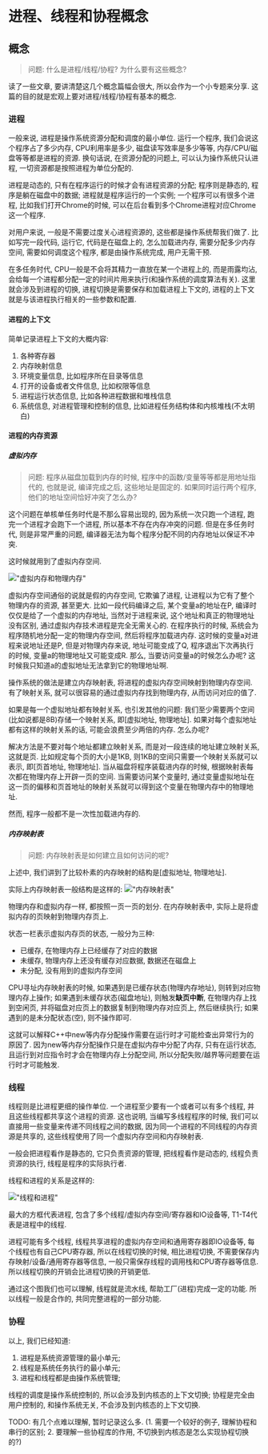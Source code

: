 # 进程、线程和协程概念


## 概念

> 问题: 什么是进程/线程/协程? 为什么要有这些概念?

读了一些文章, 要讲清楚这几个概念篇幅会很大, 所以会作为一个小专题来分享. 这篇的目的就是宏观上要对进程/线程/协程有基本的概念.

<!--more-->

### 进程

一般来说, 进程是操作系统资源分配和调度的最小单位. 运行一个程序, 我们会说这个程序占了多少内存, CPU利用率是多少, 磁盘读写效率是多少等等, 内存/CPU/磁盘等等都是进程的资源. 换句话说, 在资源分配的问题上, 可以认为操作系统只认进程, 一切资源都是按照进程为单位分配的.

进程是动态的, 只有在程序运行的时候才会有进程资源的分配; 程序则是静态的, 程序是躺在磁盘中的数据; 进程就是程序运行的一个实例; 一个程序可以有很多个进程, 比如我们打开Chrome的时候, 可以在后台看到多个Chrome进程对应Chrome这一个程序.

对用户来说, 一般是不需要过度关心进程资源的, 这些都是操作系统帮我们做了. 比如写完一段代码, 运行它, 代码是在磁盘上的, 怎么加载进内存, 需要分配多少内存空间, 需要如何调度这个程序, 都是由操作系统完成, 用户无需干预.

在多任务时代, CPU一般是不会将其精力一直放在某一个进程上的, 而是雨露均沾, 会给每一个进程都分配一定的时间片用来执行(和操作系统的调度算法有关). 这里就会涉及到进程的切换, 进程切换是需要保存和加载进程上下文的, 进程的上下文就是与该进程执行相关的一些参数和配置.

#### 进程的上下文
简单记录进程上下文的大概内容:
1. 各种寄存器
2. 内存映射信息
3. 环境变量信息, 比如程序所在目录等信息
4. 打开的设备或者文件信息, 比如权限等信息
5. 进程运行状态信息, 比如各种进程数据和堆栈信息
6. 系统信息, 对进程管理和控制的信息, 比如进程任务结构体和内核堆栈(不太明白)

#### 进程的内存资源

##### 虚拟内存

> 问题: 程序从磁盘加载到内存的时候, 程序中的函数/变量等等都是用地址指代的, 也就是说, 编译完成之后, 这些地址是固定的. 如果同时运行两个程序, 他们的地址空间恰好冲突了怎么办?

这个问题在单核单任务时代是不那么容易出现的, 因为系统一次只跑一个进程, 跑完一个进程才会跑下一个进程, 所以基本不存在内存冲突的问题. 但是在多任务时代, 则是非常严重的问题, 编译器无法为每个程序分配不同的内存地址以保证不冲突.

这时候就用到了虚拟内存空间.

!["虚拟内存和物理内存"](https://bu.dusays.com/2022/06/26/62b87fdc0d8bd.png "虚拟内存和物理内存")

虚拟内存空间通俗的说就是假的内存空间, 它欺骗了进程, 让进程以为它有了整个物理内存的资源, 甚至更大. 比如一段代码编译之后, 某个变量a的地址在P, 编译时仅仅是给了一个虚拟的内存地址, 当然对于进程来说, 这个地址和真正的物理地址没有区别, 通过虚拟内存技术进程是完全无需关心的. 在程序执行的时候, 系统会为程序随机地分配一定的物理内存空间, 然后将程序加载进内存. 这时候的变量a对进程来说地址还是P, 但是对物理内存来说, 地址可能变成了Q, 程序退出下次再执行的时候, 变量a的物理地址又可能变成R. 那么, 当要访问变量a的时候怎么办呢? 这时候我只知道a的虚拟地址无法拿到它的物理地址啊.

操作系统的做法是建立内存映射表, 将进程的虚拟内存空间映射到物理内存空间. 有了映射关系, 就可以很容易的通过虚拟内存找到物理内存, 从而访问对应的值了.

如果是每一个虚拟地址都有映射关系, 也引发其他的问题: 我们至少需要两个空间(比如说都是8B)存储一个映射关系, 即[虚拟地址, 物理地址]. 如果对每个虚拟地址都有这样的映射关系的话, 可能会浪费至少两倍的内存. 怎么办呢?

解决方法是不要对每个地址都建立映射关系, 而是对一段连续的地址建立映射关系, 这就是页. 比如规定每个页的大小是1KB, 则1KB的空间只需要一个映射关系就可以表示, 即[页首地址, 物理地址]. 当从磁盘将程序装载进内存的时候, 根据映射表每次都在物理内存上开辟一页的空间. 当需要访问某个变量时, 通过变量虚拟地址在这一页的偏移和页首地址的映射关系就可以得到这个变量在物理内存中的物理地址.

然而, 程序一般都不是一次性加载进内存的.

##### 内存映射表

> 问题: 内存映射表是如何建立且如何访问的呢?

上述中, 我们讲到了比较朴素的内存映射的结构是[虚拟地址, 物理地址].

实际上内存映射表一般结构是这样的:
!["内存映射表"](https://bu.dusays.com/2022/06/26/62b87fdec6bd9.png "内存映射表")

物理内存和虚拟内存一样, 都按照一页一页的划分. 在内存映射表中, 实际上是将虚拟内存的页映射到物理内存页上.

状态一栏表示虚拟内存页的状态, 一般分为三种:
- 已缓存, 在物理内存上已经缓存了对应的数据
- 未缓存, 物理内存上还没有缓存对应数据, 数据还在磁盘上
- 未分配, 没有用到的虚拟内存空间

CPU寻址内存映射表的时候, 如果遇到是已缓存状态(物理内存地址), 则转到对应物理内存上操作; 如果遇到未缓存状态(磁盘地址), 则触发**缺页中断**, 在物理内存上找到空闲页, 并将磁盘对应页上的数据复制到物理内存对应页上, 然后继续执行; 如果遇到的是未分配状态(空), 则不操作即可.

这就可以解释C++中new等内存分配操作需要在运行时才可能检查出异常行为的原因了. 因为new等内存分配操作只是在虚拟内存中分配了内存, 只有在运行状态, 且运行到对应指令时才会在物理内存上分配空间, 所以分配失败/越界等问题要在运行时才可能触发.

### 线程

线程则是比进程更细的操作单位. 一个进程至少要有一个或者可以有多个线程, 并且这些线程都共享这个进程的资源. 这也说明, 当编写多线程程序的时候, 我们可以直接用一些变量来传递不同线程之间的数据, 因为同一个进程的不同线程的内存资源是共享的, 这些线程使用了同一个虚拟内存空间和内存映射表.

一般会把进程看作是静态的, 它只负责资源的管理, 把线程看作是动态的, 线程负责资源的执行, 线程是程序的实际执行者.

线程和进程的关系是这样的:

!["线程和进程"](https://bu.dusays.com/2022/06/26/62b87fe1ab920.png "线程和进程")

最大的方框代表进程, 包含了多个线程/虚拟内存空间/寄存器和IO设备等, T1-T4代表是进程中的线程.

进程可能有多个线程, 线程共享进程的虚拟内存空间和通用寄存器即IO设备等, 每个线程也有自己CPU寄存器, 所以在线程切换的时候, 相比进程切换, 不需要保存内存映射/设备/通用寄存器等信息, 一般只需保存线程的调用栈和CPU寄存器等信息. 所以线程切换的开销会比进程切换的开销更低.

通过这个图我们也可以理解, 线程就是流水线, 帮助工厂(进程)完成一定的功能. 所以线程一般是合作的, 共同完整进程的一部分功能.

### 协程

以上, 我们已经知道:

1. 进程是系统资源管理的最小单元;
2. 线程是系统任务执行的最小单元;
3. 进程和线程都是由操作系统管理;

线程的调度是操作系统控制的, 所以会涉及到内核态的上下文切换; 协程是完全由用户控制的, 和操作系统无关, 不会涉及到内核态的上下文切换.

TODO: 有几个点难以理解, 暂时记录这么多. (1. 需要一个较好的例子, 理解协程和串行的区别; 2. 要理解一些协程库的作用, 不切换到内核态是怎么实现协程切换的?)
